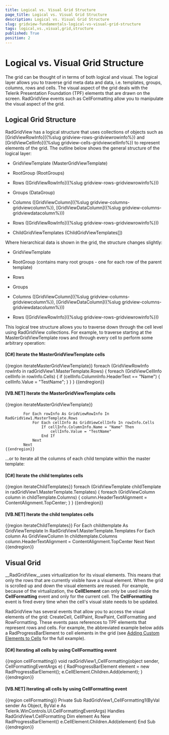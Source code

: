 ```yaml
---
title: Logical vs. Visual Grid Structure
page_title: Logical vs. Visual Grid Structure
description: Logical vs. Visual Grid Structure
slug: gridview-fundamentals-logical-vs-visual-grid-structure
tags: logical,vs.,visual,grid,structure
published: True
position: 2
---
```


# Logical vs. Visual Grid Structure



The grid can be thought of in terms of both logical and visual. The logical layer allows you to traverse grid meta data and data, i.e. templates, groups, columns, rows and cells. The visual aspect of the grid deals with the Telerik Presentation Foundation (TPF) elements that are drawn on the screen. RadGridView events such as CellFormatting allow you to manipulate the visual aspect of the grid.

## Logical Grid Structure

RadGridView has a logical structure that uses collections of objects such as 
      		[GridViewRowInfo]({%slug gridview-rows-gridviewrowinfo%})
        	and [GridViewCellinfo]({%slug gridview-cells-gridviewcellinfo%})
      		to represent elements of the grid. The outline below shows the general structure of the logical layer:
      	

* GridViewTemplate (MasterGridViewTemplate)

* RootGroup (RootGroups)

* Rows ([GridViewRowInfo]({%slug gridview-rows-gridviewrowinfo%}))

* Groups (DataGroup)

* Columns ([GridViewColumn]({%slug gridview-columns-gridviewcolumn%}), [GridViewDataColumn]({%slug gridview-columns-gridviewdatacolumn%}))

* Rows ([GridViewRowInfo]({%slug gridview-rows-gridviewrowinfo%}))

* ChildGridViewTemplates (ChildGridViewTemplates[])

Where hierarchical data is shown in the grid, the structure changes slightly:

* GridViewTemplate

* RootGroup (contains many root groups - one for each row of the parent template)

* Rows

* Groups

* Columns ([GridViewColumn]({%slug gridview-columns-gridviewcolumn%}), [GridViewDataColumn]({%slug gridview-columns-gridviewdatacolumn%}))

* Rows ([GridViewRowInfo]({%slug gridview-rows-gridviewrowinfo%}))

This logical tree structure allows you to traverse down through the cell level using RadGridView collections. For example,
      		to traverse starting at the MasterGridViewTemplate rows and through every cell to perform some arbitrary operation:
      	

#### __[C#] Iterate the MasterGridViewTemplate cells__

{{region iterateMasterGridViewTemplate}}
	            foreach (GridViewRowInfo rowInfo in radGridView1.MasterTemplate.Rows)
	            {
	                foreach (GridViewCellInfo cellInfo in rowInfo.Cells)
	                {
	                    if (cellInfo.ColumnInfo.HeaderText == "Name")
	                    {
	                    cellInfo.Value = "TestName";
	                    }
	                }
	            }
	{{endregion}}



#### __[VB.NET] Iterate the MasterGridViewTemplate cells__

{{region iterateMasterGridViewTemplate}}
	
	        For Each rowInfo As GridViewRowInfo In RadGridView1.MasterTemplate.Rows
	            For Each cellInfo As GridViewCellInfo In rowInfo.Cells
	                If cellInfo.ColumnInfo.Name = "Name" Then
	                    cellInfo.Value = "TestName"
	                End If
	            Next
	        Next
	{{endregion}}



...or to iterate all the columns of each child template within the master template:

#### __[C#] Iterate the child templates cells__

{{region iterateChildTemplates}}
	            foreach (GridViewTemplate childTemplate in radGridView1.MasterTemplate.Templates)
	            {
	                foreach (GridViewColumn column in childTemplate.Columns)
	                {
	                    column.HeaderTextAlignment = ContentAlignment.TopCenter;
	                }
	            }
	{{endregion}}



#### __[VB.NET] Iterate the child templates cells__

{{region iterateChildTemplates}}
	        For Each childtemplate As GridViewTemplate In RadGridView1.MasterTemplate.Templates
	            For Each column As GridViewColumn In childtemplate.Columns
	                column.HeaderTextAlignment = ContentAlignment.TopCenter
	            Next
	        Next
	{{endregion}}



## Visual Grid

__RadGridView__uses virtualization for its visual elements. This means that only the rows that are currently visible 
        	have a visual element. When the grid is scrolled up and down the visual elements are reused. For example, because of the virtualization, 
        	the __CellElement__ can only be used inside the __CellFormatting__ event and only for the current 
        	cell. The __CellFormatting__ event is fired every time when the cell's visual state needs to be updated.
      	

RadGridView has several events that allow you to access the visual elements of the grid: CreateCell, CellPaint, RowPaint, CellFormatting 
      		and RowFormatting. These events pass references to TPF elements that represent rows and cells. For example, the abbreviated example below 
        	adds a RadProgressBarElement to cell elements in the grid 
        	(see 
			 [Adding Custom Elements to Cells](http://www.telerik.com/support/kb/winforms/gridview/adding-custom-elements-to-grid-cells.aspx)
      		for the full example).
      	

#### __[C#] Iterating all cells by using CellFormatting event__

{{region cellFormatting}}
	        void radGridView1_CellFormatting(object sender, CellFormattingEventArgs e)
	        {
	            RadProgressBarElement element = new RadProgressBarElement();
	            e.CellElement.Children.Add(element);
	        }
	{{endregion}}



#### __[VB.NET] Iterating all cells by using CellFormatting event__

{{region cellFormatting}}
	    Private Sub RadGridView1_CellFormatting1(ByVal sender As Object, ByVal e As Telerik.WinControls.UI.CellFormattingEventArgs) Handles RadGridView1.CellFormatting
	        Dim element As New RadProgressBarElement()
	        e.CellElement.Children.Add(element)
	    End Sub
	{{endregion}}


